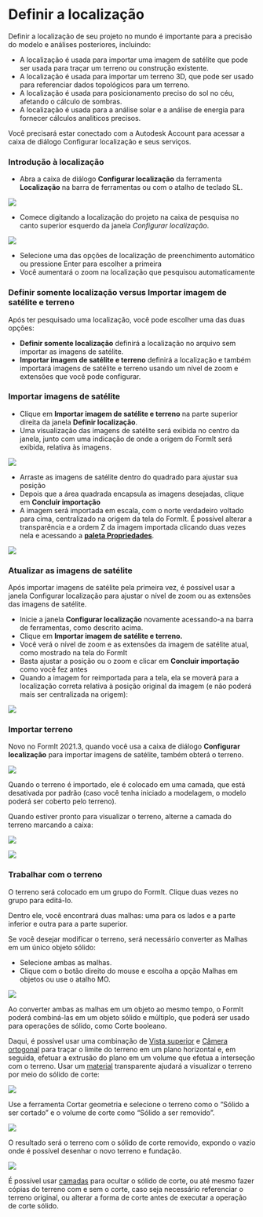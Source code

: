 # Definir a localização

Definir a localização de seu projeto no mundo é importante para a precisão do modelo e análises posteriores, incluindo:

* A localização é usada para importar uma imagem de satélite que pode ser usada para traçar um terreno ou construção existente.
* A localização é usada para importar um terreno 3D, que pode ser usado para referenciar dados topológicos para um terreno.
* A localização é usada para posicionamento preciso do sol no céu, afetando o cálculo de sombras.
* A localização é usada para a análise solar e a análise de energia para fornecer cálculos analíticos precisos.

Você precisará estar conectado com a Autodesk Account para acessar a caixa de diálogo Configurar localização e seus serviços.

### Introdução à localização

* Abra a caixa de diálogo **Configurar localização** da ferramenta **Localização** na barra de ferramentas ou com o atalho de teclado SL.

![](../.gitbook/assets/location-toolbar.png)

* Comece digitando a localização do projeto na caixa de pesquisa no canto superior esquerdo da janela _Configurar localização_.

![](../.gitbook/assets/location-step-1%20%281%29.png)

* Selecione uma das opções de localização de preenchimento automático ou pressione Enter para escolher a primeira
* Você aumentará o zoom na localização que pesquisou automaticamente

### Definir somente localização versus Importar imagem de satélite e terreno

Após ter pesquisado uma localização, você pode escolher uma das duas opções:

* **Definir somente localização** definirá a localização no arquivo sem importar as imagens de satélite.
* **Importar imagem de satélite e terreno** definirá a localização e também importará imagens de satélite e terreno usando um nível de zoom e extensões que você pode configurar.

### Importar imagens de satélite

* Clique em **Importar imagem de satélite e terreno** na parte superior direita da janela **Definir localização**.
* Uma visualização das imagens de satélite será exibida no centro da janela, junto com uma indicação de onde a origem do FormIt será exibida, relativa às imagens.

![](../.gitbook/assets/location-step-2.png)

* Arraste as imagens de satélite dentro do quadrado para ajustar sua posição
* Depois que a área quadrada encapsula as imagens desejadas, clique em **Concluir importação**
* A imagem será importada em escala, com o norte verdadeiro voltado para cima, centralizado na origem da tela do FormIt. É possível alterar a transparência e a ordem Z da imagem importada clicando duas vezes nela e acessando a [**paleta Propriedades**](../formit-introduction/tool-bars.md).

![](../.gitbook/assets/location-step-3.png)

### Atualizar as imagens de satélite

Após importar imagens de satélite pela primeira vez, é possível usar a janela Configurar localização para ajustar o nível de zoom ou as extensões das imagens de satélite.

* Inicie a janela **Configurar localização** novamente acessando-a na barra de ferramentas, como descrito acima.
* Clique em **Importar imagem de satélite e terreno.**
* Você verá o nível de zoom e as extensões da imagem de satélite atual, como mostrado na tela do FormIt
* Basta ajustar a posição ou o zoom e clicar em **Concluir importação** como você fez antes
* Quando a imagem for reimportada para a tela, ela se moverá para a localização correta relativa à posição original da imagem \(e não poderá mais ser centralizada na origem\):

![](../.gitbook/assets/location-step-4.png)

### Importar terreno

Novo no FormIt 2021.3, quando você usa a caixa de diálogo **Configurar localização** para importar imagens de satélite, também obterá o terreno.

![](../.gitbook/assets/terrain-button_original.png)

Quando o terreno é importado, ele é colocado em uma camada, que está desativada por padrão \(caso você tenha iniciado a modelagem, o modelo poderá ser coberto pelo terreno\).

Quando estiver pronto para visualizar o terreno, alterne a camada do terreno marcando a caixa:

![](../.gitbook/assets/terrain-layer%20%281%29.png)

![](../.gitbook/assets/terrain_solid.png)

### Trabalhar com o terreno

O terreno será colocado em um grupo do FormIt. Clique duas vezes no grupo para editá-lo.

Dentro ele, você encontrará duas malhas: uma para os lados e a parte inferior e outra para a parte superior.

Se você desejar modificar o terreno, será necessário converter as Malhas em um único objeto sólido:

* Selecione ambas as malhas.
* Clique com o botão direito do mouse e escolha a opção Malhas em objetos ou use o atalho MO.

![](../.gitbook/assets/terrain-mesh-context.png)

Ao converter ambas as malhas em um objeto ao mesmo tempo, o FormIt poderá combiná-las em um objeto sólido e múltiplo, que poderá ser usado para operações de sólido, como Corte booleano.

Daqui, é possível usar uma combinação de [Vista superior](orthographic-views.md) e [Câmera ortogonal](orthographic-camera.md) para traçar o limite do terreno em um plano horizontal e, em seguida, efetuar a extrusão do plano em um volume que efetua a interseção com o terreno. Usar um [material](materials.md) transparente ajudará a visualizar o terreno por meio do sólido de corte:

![](../.gitbook/assets/terrain-cutter-before.png)

Use a ferramenta Cortar geometria e selecione o terreno como o “Sólido a ser cortado” e o volume de corte como “Sólido a ser removido”.

![](../.gitbook/assets/terrain-cut-menu.png)

O resultado será o terreno com o sólido de corte removido, expondo o vazio onde é possível desenhar o novo terreno e fundação.

![](../.gitbook/assets/terrain-cutter-after.png)

É possível usar [camadas](layers.md) para ocultar o sólido de corte, ou até mesmo fazer cópias do terreno com e sem o corte, caso seja necessário referenciar o terreno original, ou alterar a forma de corte antes de executar a operação de corte sólido.

